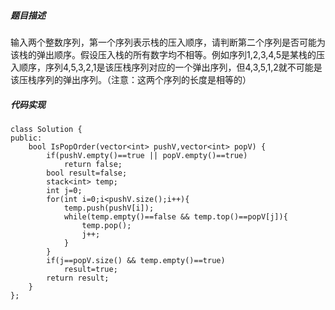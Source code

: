 ##### 题目描述
输入两个整数序列，第一个序列表示栈的压入顺序，请判断第二个序列是否可能为该栈的弹出顺序。假设压入栈的所有数字均不相等。例如序列1,2,3,4,5是某栈的压入顺序，序列4,5,3,2,1是该压栈序列对应的一个弹出序列，但4,3,5,1,2就不可能是该压栈序列的弹出序列。（注意：这两个序列的长度是相等的）


##### 代码实现
```
class Solution {
public:
    bool IsPopOrder(vector<int> pushV,vector<int> popV) {
        if(pushV.empty()==true || popV.empty()==true)
            return false;
        bool result=false;
        stack<int> temp;
        int j=0;
        for(int i=0;i<pushV.size();i++){
            temp.push(pushV[i]);
            while(temp.empty()==false && temp.top()==popV[j]){
                temp.pop();
                j++;
            }
        }
        if(j==popV.size() && temp.empty()==true)
            result=true;
        return result;
    }
};

 ```     
